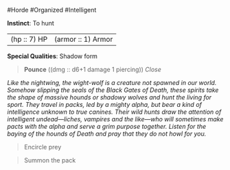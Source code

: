 #Horde #Organized #Intelligent

**Instinct**: To hunt

|       |         |
| ----- | ------- |
| (hp :: 7) HP | (armor :: 1) Armor |

**Special Qualities**: Shadow form

> **Pounce** ((dmg :: d6+1 damage 1 piercing))
> *Close*

*Like the nightwing, the wight-wolf is a creature not spawned in our world. Somehow slipping the seals of the Black Gates of Death, these spirits take the shape of massive hounds or shadowy wolves and hunt the living for sport. They travel in packs, led by a mighty alpha, but bear a kind of intelligence unknown to true canines. Their wild hunts draw the attention of intelligent undead—liches, vampires and the like—who will sometimes make pacts with the alpha and serve a grim purpose together. Listen for the baying of the hounds of Death and pray that they do not howl for you.*

>Encircle prey

>Summon the pack